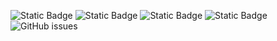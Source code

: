 ![Static Badge](https://img.shields.io/badge/blacklists-61-000000) ![Static Badge](https://img.shields.io/badge/blacklisted-2983628-cc0000) ![Static Badge](https://img.shields.io/badge/whitelisted-2251-00CC00) ![Static Badge](https://img.shields.io/badge/streaming_blacklist-28107-000000) ![GitHub issues](https://img.shields.io/github/issues/fabriziosalmi/blacklists)
